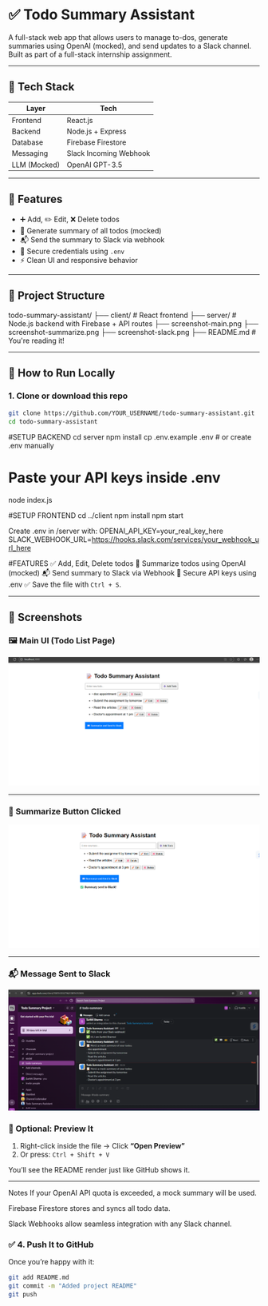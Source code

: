 # ✅ Todo Summary Assistant

A full-stack web app that allows users to manage to-dos, generate summaries using OpenAI (mocked), and send updates to a Slack channel. Built as part of a full-stack internship assignment.

---

## 🚀 Tech Stack

| Layer        | Tech                   |
| ------------ | ---------------------- |
| Frontend     | React.js               |
| Backend      | Node.js + Express      |
| Database     | Firebase Firestore     |
| Messaging    | Slack Incoming Webhook |
| LLM (Mocked) | OpenAI GPT-3.5         |

---

## 🧠 Features

- ➕ Add, ✏️ Edit, ❌ Delete todos
- 📜 Generate summary of all todos (mocked)
- 📬 Send the summary to Slack via webhook
- 🔐 Secure credentials using `.env`
- ⚡ Clean UI and responsive behavior

---

## 📁 Project Structure

todo-summary-assistant/
├── client/ # React frontend
├── server/ # Node.js backend with Firebase + API routes
├── screenshot-main.png
├── screenshot-summarize.png
├── screenshot-slack.png
├── README.md # You're reading it!

---

## 🚀 How to Run Locally

### 1. Clone or download this repo

```bash
git clone https://github.com/YOUR_USERNAME/todo-summary-assistant.git
cd todo-summary-assistant
```

#SETUP BACKEND
cd server
npm install
cp .env.example .env # or create .env manually

# Paste your API keys inside .env

node index.js

#SETUP FRONTEND
cd ../client
npm install
npm start

Create .env in /server with:
OPENAI_API_KEY=your_real_key_here
SLACK_WEBHOOK_URL=https://hooks.slack.com/services/your_webhook_url_here

#FEATURES
✅ Add, Edit, Delete todos
🧾 Summarize todos using OpenAI (mocked)
📬 Send summary to Slack via Webhook
🔐 Secure API keys using .env
✅ Save the file with `Ctrl + S`.

---

## 📸 Screenshots

### 🖼️ Main UI (Todo List Page)

![Main Screenshot](./Screenshot-main.png)

---

### 🧾 Summarize Button Clicked

![Summarize Screenshot](./Screenshot-summarize.png)

---

### 📬 Message Sent to Slack

![Slack Screenshot](./Screenshot-slack.png)

### 🎯 Optional: Preview It

1. Right-click inside the file → Click **“Open Preview”**
2. Or press: `Ctrl + Shift + V`

You’ll see the README render just like GitHub shows it.

---

Notes
If your OpenAI API quota is exceeded, a mock summary will be used.

Firebase Firestore stores and syncs all todo data.

Slack Webhooks allow seamless integration with any Slack channel.

### ✅ 4. Push It to GitHub

Once you’re happy with it:

```bash
git add README.md
git commit -m "Added project README"
git push
```
